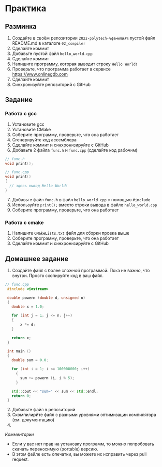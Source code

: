 # Практика

## Разминка

1. Создайте в своём репозитории `2022-polytech-%фамилия%` пустой файл README.md в каталоге `02_compiler`
2. Сделайте коммит
3. Добавьте пустой файл `hello_world.cpp`
4. Сделайте коммит
5. Напишите программу, которая выводит строку `Hello World!`
6. Проверьте, что программа работает в сервисе https://www.onlinegdb.com
7. Сделайте коммит
8. Синхронизуйте репозиторий с GitHub

## Задание

### Работа с gcc
1. Установите gcc
2. Установите CMake
3. Соберите программу, проверьте, что она работает
4. Сгенерируйте код ассемблера
5. Сделайте коммит и синхронизируйте с GitHub
6. Добавьте 2 файла `func.h` и `func.cpp` (сделайте код рабочим)
```cpp
// func.h
void print();
```

```cpp
// func.cpp
void print()
{
  // здесь вывод Hello World!
}
```
7. Добавьте файл `func.h` в файл `hello_world.cpp` с помощью `#include`
8. Используйте `print();` вместо строки вывода в файле `hello_world.cpp`
9. Соберите программу, проверьте, что она работает

### Работа с cmake
1. Напишите `CMakeLists.txt` файл для сборки проека выше
2. Соберите программу, проверьте, что она работает
3. Сделайте коммит и синхронизируйте с GitHub

## Домашнее задание
1. Создайте файл с более сложной программой. Пока не важно, что внутри. Просто скопируйте код в ваш файл.

```cpp
// func.cpp
 #include <iostream>

 double powern (double d, unsigned n)
 {
   double x = 1.0;

   for (int j = 1; j <= n; j++)
   {
       x *= d;
   }

   return x;
 }

 int main ()
 {
   double sum = 0.0;

   for (int i = 1; i <= 100000000; i++)
     {
       sum += powern (i, i % 5);
     }

   std::cout << "sum=" << sum << std::endl;
   return 0;
 }
```
2. Добавьте файл в репозиторий
3. Скомпилирйте файл с разными уровнями оптимизации компилятора (см. документацию)
4. 

*Комментарии*
- Если у вас нет прав на установку программ, то можно попробовать скачать переносимую (portable) версию.
- В этом файле есть опечатки, вы можете их исправить через pull request.
